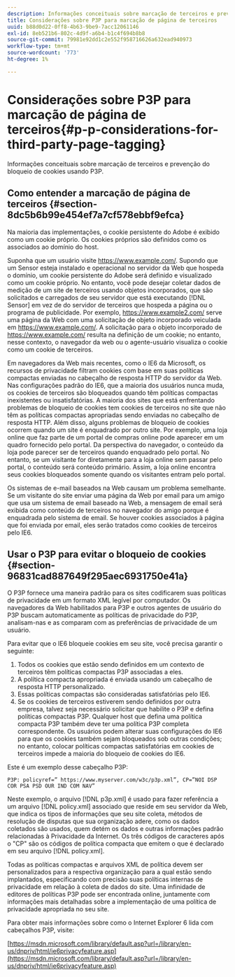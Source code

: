 ```yaml
---
description: Informações conceituais sobre marcação de terceiros e prevenção do bloqueio de cookies usando P3P.
title: Considerações sobre P3P para marcação de página de terceiros
uuid: b88d0d22-0ff8-4b63-9be9-7acc12061146
exl-id: 8eb521b6-802c-4d9f-a6b4-b1c4f694b8b8
source-git-commit: 79981e92dd1c2e552f958716626a632ead940973
workflow-type: tm+mt
source-wordcount: '773'
ht-degree: 1%

---
```


# Considerações sobre P3P para marcação de página de terceiros{#p-p-considerations-for-third-party-page-tagging}

Informações conceituais sobre marcação de terceiros e prevenção do bloqueio de cookies usando P3P.

## Como entender a marcação de página de terceiros {#section-8dc5b6b99e454ef7a7cf578ebbf9efca}

Na maioria das implementações, o cookie persistente do Adobe é exibido como um cookie próprio. Os cookies próprios são definidos como os associados ao domínio do host.

Suponha que um usuário visite https://www.example.com/. Supondo que um Sensor esteja instalado e operacional no servidor da Web que hospeda o domínio, um cookie persistente do Adobe será definido e visualizado como um cookie próprio. No entanto, você pode desejar coletar dados de medição de um site de terceiros usando objetos incorporados, que são solicitados e carregados de seu servidor que está executando [!DNL Sensor] em vez de do servidor de terceiros que hospeda a página ou o programa de publicidade. Por exemplo, https://www.example2.com/ serve uma página da Web com uma solicitação de objeto incorporado veiculada em https://www.example.com/. A solicitação para o objeto incorporado de https://www.example.com/ resulta na definição de um cookie; no entanto, nesse contexto, o navegador da web ou o agente-usuário visualiza o cookie como um cookie de terceiros.

Em navegadores da Web mais recentes, como o IE6 da Microsoft, os recursos de privacidade filtram cookies com base em suas políticas compactas enviadas no cabeçalho de resposta HTTP do servidor da Web. Nas configurações padrão do IE6, que a maioria dos usuários nunca muda, os cookies de terceiros são bloqueados quando têm políticas compactas inexistentes ou insatisfatórias. A maioria dos sites que está enfrentando problemas de bloqueio de cookies tem cookies de terceiros no site que não têm as políticas compactas apropriadas sendo enviadas no cabeçalho de resposta HTTP. Além disso, alguns problemas de bloqueio de cookies ocorrem quando um site é enquadrado por outro site. Por exemplo, uma loja online que faz parte de um portal de compras online pode aparecer em um quadro fornecido pelo portal. Da perspectiva do navegador, o conteúdo da loja pode parecer ser de terceiros quando enquadrado pelo portal. No entanto, se um visitante for diretamente para a loja online sem passar pelo portal, o conteúdo será conteúdo primário. Assim, a loja online encontra seus cookies bloqueados somente quando os visitantes entram pelo portal.

Os sistemas de e-mail baseados na Web causam um problema semelhante. Se um visitante do site enviar uma página da Web por email para um amigo que usa um sistema de email baseado na Web, a mensagem de email será exibida como conteúdo de terceiros no navegador do amigo porque é enquadrada pelo sistema de email. Se houver cookies associados à página que foi enviada por email, eles serão tratados como cookies de terceiros pelo IE6.

## Usar o P3P para evitar o bloqueio de cookies {#section-96831cad887649f295aec6931750e41a}

O P3P fornece uma maneira padrão para os sites codificarem suas políticas de privacidade em um formato XML legível por computador. Os navegadores da Web habilitados para P3P e outros agentes de usuário do P3P buscam automaticamente as políticas de privacidade do P3P, analisam-nas e as comparam com as preferências de privacidade de um usuário.

Para evitar que o IE6 bloqueie cookies em seu site, você precisa garantir o seguinte:

1. Todos os cookies que estão sendo definidos em um contexto de terceiros têm políticas compactas P3P associadas a eles.
1. A política compacta apropriada é enviada usando um cabeçalho de resposta HTTP personalizado.
1. Essas políticas compactas são consideradas satisfatórias pelo IE6.
1. Se os cookies de terceiros estiverem sendo definidos por outra empresa, talvez seja necessário solicitar que habilite o P3P e defina políticas compactas P3P. Qualquer host que defina uma política compacta P3P também deve ter uma política P3P completa correspondente. Os usuários podem alterar suas configurações do IE6 para que os cookies também sejam bloqueados sob outras condições; no entanto, colocar políticas compactas satisfatórias em cookies de terceiros impede a maioria do bloqueio de cookies do IE6.

Este é um exemplo desse cabeçalho P3P:

```
P3P: policyref=” https://www.myserver.com/w3c/p3p.xml”, CP=”NOI DSP COR PSA PSD OUR IND COM NAV”
```

Neste exemplo, o arquivo [!DNL p3p.xml] é usado para fazer referência a um arquivo [!DNL policy.xml] associado que reside em seu servidor da Web, que indica os tipos de informações que seu site coleta, métodos de resolução de disputas que sua organização adere, como os dados coletados são usados, quem detém os dados e outras informações padrão relacionadas à Privacidade da Internet. Os três códigos de caracteres após o &quot;CP&quot; são os códigos de política compacta que emitem o que é declarado em seu arquivo [!DNL policy.xml].

Todas as políticas compactas e arquivos XML de política devem ser personalizados para a respectiva organização para a qual estão sendo implantados, especificando com precisão suas políticas internas de privacidade em relação à coleta de dados do site. Uma infinidade de editores de políticas P3P pode ser encontrada online, juntamente com informações mais detalhadas sobre a implementação de uma política de privacidade apropriada no seu site.

Para obter mais informações sobre como o Internet Explorer 6 lida com cabeçalhos P3P, visite:

[https://msdn.microsoft.com/library/default.asp?url=/library/en-us/dnpriv/html/ie6privacyfeature.asp](https://msdn.microsoft.com/library/default.asp?url=/library/en-us/dnpriv/html/ie6privacyfeature.asp)

